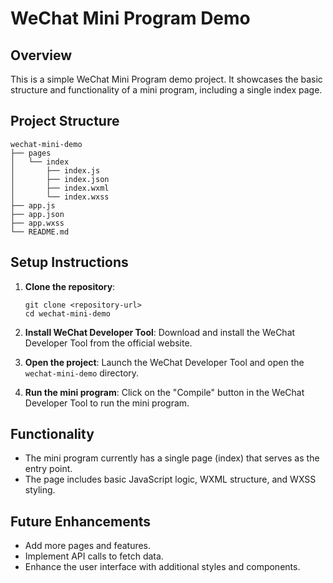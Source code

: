 # WeChat Mini Program Demo

## Overview
This is a simple WeChat Mini Program demo project. It showcases the basic structure and functionality of a mini program, including a single index page.

## Project Structure
```
wechat-mini-demo
├── pages
│   └── index
│       ├── index.js
│       ├── index.json
│       ├── index.wxml
│       └── index.wxss
├── app.js
├── app.json
├── app.wxss
└── README.md
```

## Setup Instructions
1. **Clone the repository**:
   ```
   git clone <repository-url>
   cd wechat-mini-demo
   ```

2. **Install WeChat Developer Tool**:
   Download and install the WeChat Developer Tool from the official website.

3. **Open the project**:
   Launch the WeChat Developer Tool and open the `wechat-mini-demo` directory.

4. **Run the mini program**:
   Click on the "Compile" button in the WeChat Developer Tool to run the mini program.

## Functionality
- The mini program currently has a single page (index) that serves as the entry point.
- The page includes basic JavaScript logic, WXML structure, and WXSS styling.

## Future Enhancements
- Add more pages and features.
- Implement API calls to fetch data.
- Enhance the user interface with additional styles and components.